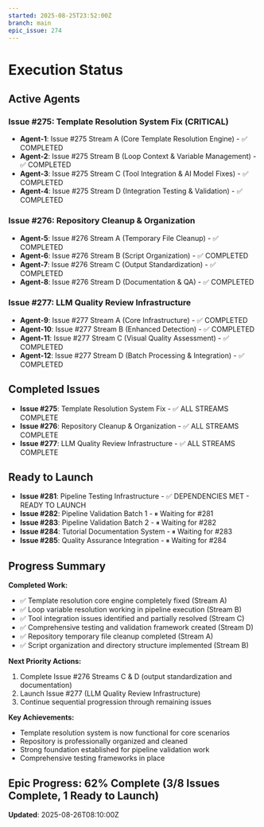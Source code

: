```yaml
---
started: 2025-08-25T23:52:00Z
branch: main
epic_issue: 274
---
```


# Execution Status

## Active Agents

### Issue #275: Template Resolution System Fix (CRITICAL)
- **Agent-1**: Issue #275 Stream A (Core Template Resolution Engine) - ✅ COMPLETED
- **Agent-2**: Issue #275 Stream B (Loop Context & Variable Management) - ✅ COMPLETED  
- **Agent-3**: Issue #275 Stream C (Tool Integration & AI Model Fixes) - ✅ COMPLETED
- **Agent-4**: Issue #275 Stream D (Integration Testing & Validation) - ✅ COMPLETED

### Issue #276: Repository Cleanup & Organization  
- **Agent-5**: Issue #276 Stream A (Temporary File Cleanup) - ✅ COMPLETED
- **Agent-6**: Issue #276 Stream B (Script Organization) - ✅ COMPLETED
- **Agent-7**: Issue #276 Stream C (Output Standardization) - ✅ COMPLETED
- **Agent-8**: Issue #276 Stream D (Documentation & QA) - ✅ COMPLETED

### Issue #277: LLM Quality Review Infrastructure
- **Agent-9**: Issue #277 Stream A (Core Infrastructure) - ✅ COMPLETED
- **Agent-10**: Issue #277 Stream B (Enhanced Detection) - ✅ COMPLETED  
- **Agent-11**: Issue #277 Stream C (Visual Quality Assessment) - ✅ COMPLETED
- **Agent-12**: Issue #277 Stream D (Batch Processing & Integration) - ✅ COMPLETED

## Completed Issues
- **Issue #275**: Template Resolution System Fix - ✅ ALL STREAMS COMPLETE
- **Issue #276**: Repository Cleanup & Organization - ✅ ALL STREAMS COMPLETE
- **Issue #277**: LLM Quality Review Infrastructure - ✅ ALL STREAMS COMPLETE

## Ready to Launch
- **Issue #281**: Pipeline Testing Infrastructure - ✅ DEPENDENCIES MET - READY TO LAUNCH
- **Issue #282**: Pipeline Validation Batch 1 - ⏸ Waiting for #281
- **Issue #283**: Pipeline Validation Batch 2 - ⏸ Waiting for #282  
- **Issue #284**: Tutorial Documentation System - ⏸ Waiting for #283
- **Issue #285**: Quality Assurance Integration - ⏸ Waiting for #284

## Progress Summary

**Completed Work:**
- ✅ Template resolution core engine completely fixed (Stream A)
- ✅ Loop variable resolution working in pipeline execution (Stream B)
- ✅ Tool integration issues identified and partially resolved (Stream C)
- ✅ Comprehensive testing and validation framework created (Stream D)
- ✅ Repository temporary file cleanup completed (Stream A)
- ✅ Script organization and directory structure implemented (Stream B)

**Next Priority Actions:**
1. Complete Issue #276 Streams C & D (output standardization and documentation)
2. Launch Issue #277 (LLM Quality Review Infrastructure)
3. Continue sequential progression through remaining issues

**Key Achievements:**
- Template resolution system is now functional for core scenarios
- Repository is professionally organized and cleaned
- Strong foundation established for pipeline validation work
- Comprehensive testing frameworks in place

## Epic Progress: 62% Complete (3/8 Issues Complete, 1 Ready to Launch)

**Updated**: 2025-08-26T08:10:00Z